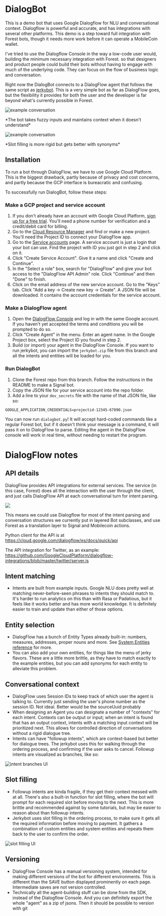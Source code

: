 # DialogBot

This is a demo bot that uses Google Dialogflow for NLU and conversational context. Dialogflow is powerful and accurate, and has integrations with several other platforms. This demo is a step toward full integration with Forest bots, though it needs more work before it can operate a MobileCoin wallet.

I've tried to use the Dialogflow Console in the way a low-code user would, building the minimum necessary integration with Forest. so that designers and product people could build their bots without having to engage with much of the underlying code. They can focus on the flow of business logic and conversation.

Right now the DialogBot connects to a DialogFlow agent that follows the same script as [jerkybot](https://github.com/mobilecoinofficial/forest/blob/jerkybot/jerkybot.py). This is a very simple bot as far as DialogFlow goes, but the flexibility it provides for both the user and the developer is far beyond what's currently possible in Forest.

![example conversation](jerkybot-ex1.png)
<figcaption>*The bot takes fuzzy inputs and maintains context when it doesn't understand*</figcaption>

![example conversation](jerkybot-ex2.png)
<figcaption>*Slot filling is more rigid but gets better with synonyms*</figcaption>

## Installation

To run a bot through DialogFlow, we have to use Google Cloud Platform. This is the biggest drawback, partly because of privacy and cost concerns, and partly because the GCP interface is bureacratic and confusing.

To successfully run DialogBot, follow these steps:

### Make a GCP project and service account
1. If you don't already have an account with Google Cloud Platform, [sign up for a free trial](https://console.cloud.google.com/freetrial/signup/). You'll need a phone number for verification and a credit/debit card for billing.
2. Go to the [Cloud Resource Manager](https://console.cloud.google.com/cloud-resource-manager) and find or make a new project. You'll need the Project ID to connect your DialogFlow app.
3. Go to the [Service accounts](https://console.cloud.google.com/iam-admin/serviceaccounts) page. A service account is just a login that your bot can use. Find the project with ID you just got in step 2 and click on it.
4. Click "Create Service Account". Give it a name and click "Create and Continue".
5. In the "Select a role" box, search for "DialogFlow" and give your bot access to the "DialogFlow API Admin" role. Click "Continue" and then "Done" to finish.
6. Click on the email address of the new service account. Go to the "Keys" tab. Click "Add a key → Create new key → Create". A JSON file will be downloaded. It contains the account credentials for the service account. 

### Make a DialogFlow agent
1. Open the [DialogFlow Console](https://dialogflow.cloud.google.com/) and log in with the same Google account. If you haven't yet accepted the terms and conditions you will be prompted to do so.
2. Click "Create Agent" in the menu. Enter an agent name. In the Google Project box, select the Project ID you found in step 2.
3. Build (or import) your agent in the DialogFlow Console. If you want to run jerkybot, you can import the `jerkybot.zip` file from this branch and all the intents and entities will be loaded for you.

### Run DialogBot
1. Clone the Forest repo from this branch. Follow the instructions in the README to make a Signal bot.
2. Copy the JSON file for your service account into the repo folder.
3. Add a line to your `dev_secrets` file with the name of that JSON file, like so:
```
GOOGLE_APPLICATION_CREDENTIALS=projectid-12345-67890.json
```

You can now run `dialogbot.py`! It will accept hard-coded commands like a regular Forest bot, but if it doesn't think your message is a command, it will pass it on to DialogFlow to parse. Editing the agent in the DialogFlow console will work in real time, without needing to restart the program.

# DialogFlow notes

## API details

DialogFlow provides API integrations for external services. The service (in this case, Forest) does all the interaction with the user through the client, and just calls DialogFlow API at each conversational turn for intent parsing.

![](/api-flow.svg)

This means we could use Dialogflow for most of the intent parsing and conversation structures we currently put in layered Bot subclasses, and use Forest as a translation layer to Signal and Mobilecoin actions. 

Python client for the API is at https://cloud.google.com/dialogflow/es/docs/quick/api

The API integration for Twitter, as an example: https://github.com/GoogleCloudPlatform/dialogflow-integrations/blob/master/twitter/server.js


## Intent matching
- Intents are built from example inputs. Google NLU does pretty well at matching never-before-seen phrases to intents they should match to. It's harder to run analytics on this than with Rasa or Padatious, but it feels like it works better and has more world knowledge. It is definitely easier to train and update than either of those options.

## Entity selection
- DialogFlow has a bunch of Entity Types already built-in: numbers, measures, addresses, proper nouns and more. See [System Entities reference](https://cloud.google.com/dialogflow/es/docs/reference/system-entities) for more.
- You can also add your own entities, for things like the menu of jerky flavors. These are a little more brittle, as they have to match exactly to the example entities, but you can add synonyms for each entity to alleviate this problem.

## Conversational context
- DialogFlow uses Session IDs to keep track of which user the agent is talking to. Currently just sending the user's phone number as the session ID. Not ideal. Better would be the sourceUuid probably
- When designing an Agent you can designate a number of "contexts" for each intent. Contexts can be output or input; when an intent is found that has an output context, intents with a matching input context will be prioritized next. This allows for controlled direction of conversations without a rigid dialogue tree.
- Intents can have "followup intents", which are context-based but better for dialogue trees. The jerkybot uses this for walking through the ordering process, and confirming if the user asks to cancel. Followup intents are visualized as branches, like so:

![intent branches UI](jerkybot-intents.png)

## Slot filling
- Followup intents are kinda fragile, if they get their context messed with at all. There's also a built-in function for slot filling, where the bot will prompt for each required slot before moving to the next. This is more brittle and recommended against by some tutorials, but may be easier to reason about than followup intents.
- Jerkybot uses slot filling in the ordering process, to make sure it gets all the required information before moving to payment. It gathers a combination of custom entities and system entities and repeats them back to the user to confirm the order.

![slot filling UI](jerkybot-slots.png)


## Versioning
- DialogFlow Console has a manual versioning system, intended for making different versions of the bot for different environments. This is different than the SAVE button displayed prominently on each page. Intermediate saves are not version controlled.
- Technically all the agent-building stuff can be done from the SDK, instead of the Dialogflow Console. And you can definitely export the whole "agent" as a zip of jsons. Then it should be possible to version with git


